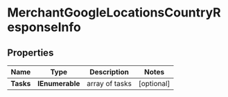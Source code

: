 # MerchantGoogleLocationsCountryResponseInfo


## Properties

| Name | Type | Description | Notes |
|------------ | ------------- | ------------- | -------------|
**Tasks** | **IEnumerable<MerchantGoogleLocationsCountryTaskInfo>** | array of tasks |[optional]|